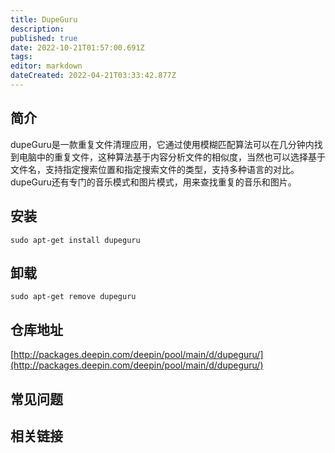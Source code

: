 ```yaml
---
title: DupeGuru
description: 
published: true
date: 2022-10-21T01:57:00.691Z
tags: 
editor: markdown
dateCreated: 2022-04-21T03:33:42.877Z
---
```


## 简介

dupeGuru是一款重复文件清理应用，它通过使用模糊匹配算法可以在几分钟内找到电脑中的重复文件，这种算法基于内容分析文件的相似度，当然也可以选择基于文件名，支持指定搜索位置和指定搜索文件的类型，支持多种语言的对比。dupeGuru还有专门的音乐模式和图片模式，用来查找重复的音乐和图片。

## 安装

`sudo apt-get install dupeguru`

## 卸载

`sudo apt-get remove dupeguru`

## 仓库地址

[http://packages.deepin.com/deepin/pool/main/d/dupeguru/](http://packages.deepin.com/deepin/pool/main/d/dupeguru/)

## 常见问题

## 相关链接
